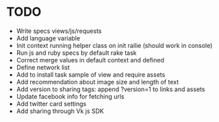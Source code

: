 # TODO

* Write specs views/js/requests
* Add language variable
* Init context running helper class on init railie (should work in console)
* Run js and ruby specs by default rake task
* Correct merge values in default context and defined
* Define network list
* Add to install task sample of view and require assets
* Add recommendation about image size and length of text
* Add version to sharing tags: append ?version=1 to links and assets
* Update facebook info for fetching urls
* Add twitter card settings
* Add sharing through Vk js SDK